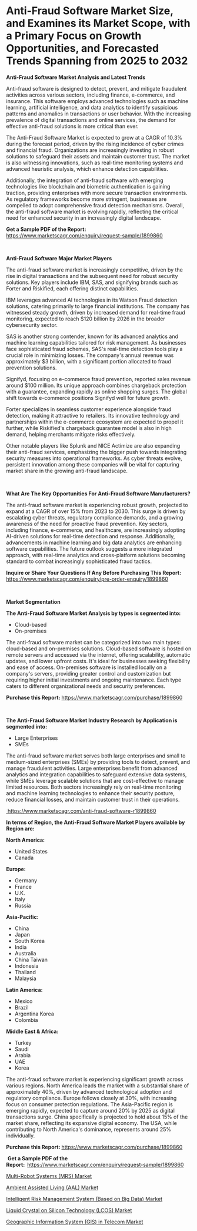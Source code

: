 <p><h1>Anti-Fraud Software Market Size, and Examines its Market Scope, with a Primary Focus on Growth Opportunities, and Forecasted Trends Spanning from 2025 to 2032</h1></p><p><strong>Anti-Fraud Software Market Analysis and Latest Trends</strong></p>
<p><p>Anti-fraud software is designed to detect, prevent, and mitigate fraudulent activities across various sectors, including finance, e-commerce, and insurance. This software employs advanced technologies such as machine learning, artificial intelligence, and data analytics to identify suspicious patterns and anomalies in transactions or user behavior. With the increasing prevalence of digital transactions and online services, the demand for effective anti-fraud solutions is more critical than ever.</p><p>The Anti-Fraud Software Market is expected to grow at a CAGR of 10.3% during the forecast period, driven by the rising incidence of cyber crimes and financial fraud. Organizations are increasingly investing in robust solutions to safeguard their assets and maintain customer trust. The market is also witnessing innovations, such as real-time monitoring systems and advanced heuristic analysis, which enhance detection capabilities.</p><p>Additionally, the integration of anti-fraud software with emerging technologies like blockchain and biometric authentication is gaining traction, providing enterprises with more secure transaction environments. As regulatory frameworks become more stringent, businesses are compelled to adopt comprehensive fraud detection mechanisms. Overall, the anti-fraud software market is evolving rapidly, reflecting the critical need for enhanced security in an increasingly digital landscape.</p></p>
<p><strong>Get a Sample PDF of the Report:&nbsp;</strong> <a href="https://www.marketscagr.com/enquiry/request-sample/1899860?utm_campaign=2012&utm_medium=2&utm_source=Github&utm_content=ia&utm_term=11032025&utm_id=anti-fraud-software">https://www.marketscagr.com/enquiry/request-sample/1899860</a></p>
<p>&nbsp;</p>
<p><strong>Anti-Fraud Software Major Market Players</strong></p>
<p><p>The anti-fraud software market is increasingly competitive, driven by the rise in digital transactions and the subsequent need for robust security solutions. Key players include IBM, SAS, and signifying brands such as Forter and Riskified, each offering distinct capabilities.</p><p>IBM leverages advanced AI technologies in its Watson Fraud detection solutions, catering primarily to large financial institutions. The company has witnessed steady growth, driven by increased demand for real-time fraud monitoring, expected to reach $120 billion by 2026 in the broader cybersecurity sector.</p><p>SAS is another strong contender, known for its advanced analytics and machine learning capabilities tailored for risk management. As businesses face sophisticated fraud schemes, SAS's real-time detection tools play a crucial role in minimizing losses. The company's annual revenue was approximately $3 billion, with a significant portion allocated to fraud prevention solutions.</p><p>Signifyd, focusing on e-commerce fraud prevention, reported sales revenue around $100 million. Its unique approach combines chargeback protection with a guarantee, expanding rapidly as online shopping surges. The global shift towards e-commerce positions Signifyd well for future growth.</p><p>Forter specializes in seamless customer experience alongside fraud detection, making it attractive to retailers. Its innovative technology and partnerships within the e-commerce ecosystem are expected to propel it further, while Riskified's chargeback guarantee model is also in high demand, helping merchants mitigate risks effectively.</p><p>Other notable players like Splunk and NICE Actimize are also expanding their anti-fraud services, emphasizing the bigger push towards integrating security measures into operational frameworks. As cyber threats evolve, persistent innovation among these companies will be vital for capturing market share in the growing anti-fraud landscape.</p></p>
<p>&nbsp;</p>
<p><strong>What Are The Key Opportunities For Anti-Fraud Software Manufacturers?</strong></p>
<p><p>The anti-fraud software market is experiencing robust growth, projected to expand at a CAGR of over 15% from 2023 to 2030. This surge is driven by escalating cyber threats, regulatory compliance demands, and a growing awareness of the need for proactive fraud prevention. Key sectors, including finance, e-commerce, and healthcare, are increasingly adopting AI-driven solutions for real-time detection and response. Additionally, advancements in machine learning and big data analytics are enhancing software capabilities. The future outlook suggests a more integrated approach, with real-time analytics and cross-platform solutions becoming standard to combat increasingly sophisticated fraud tactics.</p></p>
<p><strong>Inquire or Share Your Questions If Any Before Purchasing This Report:</strong> <a href="https://www.marketscagr.com/enquiry/pre-order-enquiry/1899860?utm_campaign=2012&utm_medium=2&utm_source=Github&utm_content=ia&utm_term=11032025&utm_id=anti-fraud-software">https://www.marketscagr.com/enquiry/pre-order-enquiry/1899860</a></p>
<p>&nbsp;</p>
<p><strong>Market Segmentation</strong></p>
<p><strong>The Anti-Fraud Software Market Analysis by types is segmented into:</strong></p>
<p><ul><li>Cloud-based</li><li>On-premises</li></ul></p>
<p><p>The anti-fraud software market can be categorized into two main types: cloud-based and on-premises solutions. Cloud-based software is hosted on remote servers and accessed via the internet, offering scalability, automatic updates, and lower upfront costs. It's ideal for businesses seeking flexibility and ease of access. On-premises software is installed locally on a company's servers, providing greater control and customization but requiring higher initial investments and ongoing maintenance. Each type caters to different organizational needs and security preferences.</p></p>
<p><strong>Purchase this Report:&nbsp;</strong><a href="https://www.marketscagr.com/purchase/1899860?utm_campaign=2012&utm_medium=2&utm_source=Github&utm_content=ia&utm_term=11032025&utm_id=anti-fraud-software">https://www.marketscagr.com/purchase/1899860</a></p>
<p>&nbsp;</p>
<p><strong>The Anti-Fraud Software Market Industry Research by Application is segmented into:</strong></p>
<p><ul><li>Large Enterprises</li><li>SMEs</li></ul></p>
<p><p>The anti-fraud software market serves both large enterprises and small to medium-sized enterprises (SMEs) by providing tools to detect, prevent, and manage fraudulent activities. Large enterprises benefit from advanced analytics and integration capabilities to safeguard extensive data systems, while SMEs leverage scalable solutions that are cost-effective to manage limited resources. Both sectors increasingly rely on real-time monitoring and machine learning technologies to enhance their security posture, reduce financial losses, and maintain customer trust in their operations.</p></p>
<p><a href="https://www.marketscagr.com/anti-fraud-software-r1899860?utm_campaign=2012&utm_medium=2&utm_source=Github&utm_content=ia&utm_term=11032025&utm_id=anti-fraud-software">&nbsp;https://www.marketscagr.com/anti-fraud-software-r1899860</a></p>
<p><strong>In terms of Region, the Anti-Fraud Software Market Players available by Region are:</strong></p>
<p>
    <p> <strong> North America: </strong>
        <ul>
            <li>United States</li>
            <li>Canada</li>
        </ul>
        </p> 
    <p> <strong> Europe: </strong>
        <ul>
            <li>Germany</li>
            <li>France</li>
            <li>U.K.</li>
            <li>Italy</li>
            <li>Russia</li>
        </ul>
        </p> 
    <p> <strong> Asia-Pacific: </strong>
        <ul>
            <li>China</li>
            <li>Japan</li>
            <li>South Korea</li>
            <li>India</li>
            <li>Australia</li>
            <li>China Taiwan</li>
            <li>Indonesia</li>
            <li>Thailand</li>
            <li>Malaysia</li>
        </ul>
        </p> 
    <p> <strong> Latin America: </strong>
        <ul>
            <li>Mexico</li>
            <li>Brazil</li>
            <li>Argentina Korea</li>
            <li>Colombia</li>
        </ul>
        </p> 
    <p> <strong> Middle East & Africa: </strong>
        <ul>
            <li>Turkey</li>
            <li>Saudi</li>
            <li>Arabia</li>
            <li>UAE</li>
            <li>Korea</li>
        </ul>
    </p>
    </p>
<p><p>The anti-fraud software market is experiencing significant growth across various regions. North America leads the market with a substantial share of approximately 40%, driven by advanced technological adoption and regulatory compliance. Europe follows closely at 30%, with increasing focus on consumer protection regulations. The Asia-Pacific region is emerging rapidly, expected to capture around 20% by 2025 as digital transactions surge. China specifically is projected to hold about 15% of the market share, reflecting its expansive digital economy. The USA, while contributing to North America's dominance, represents around 25% individually.</p></p>
<p><strong>Purchase this Report: </strong><a href="https://www.marketscagr.com/purchase/1899860?utm_campaign=2012&utm_medium=2&utm_source=Github&utm_content=ia&utm_term=11032025&utm_id=anti-fraud-software">https://www.marketscagr.com/purchase/1899860</a></p>
<p>&nbsp;<strong>Get a Sample PDF of the Report:&nbsp;&nbsp;</strong><a href="https://www.marketscagr.com/enquiry/request-sample/1899860?utm_campaign=2012&utm_medium=2&utm_source=Github&utm_content=ia&utm_term=11032025&utm_id=anti-fraud-software">https://www.marketscagr.com/enquiry/request-sample/1899860</a></p>
<p><strong></strong></p>
<p><p><a href="https://github.com/taffouasaoka/Market-Research-Report-List-1/blob/main/multi-robot-systems-mrs-market.md?utm_campaign=2012&utm_medium=2&utm_source=Github&utm_content=ia&utm_term=11032025&utm_id=anti-fraud-software">Multi-Robot Systems (MRS) Market</a></p><p><a href="https://github.com/moorsdorak31/Market-Research-Report-List-1/blob/main/ambient-assisted-living-aal-market.md?utm_campaign=2012&utm_medium=2&utm_source=Github&utm_content=ia&utm_term=11032025&utm_id=anti-fraud-software">Ambient Assisted Living (AAL) Market</a></p><p><a href="https://github.com/bartzthateis/Market-Research-Report-List-1/blob/main/intelligent-risk-management-system-based-on-big-data-market.md?utm_campaign=2012&utm_medium=2&utm_source=Github&utm_content=ia&utm_term=11032025&utm_id=anti-fraud-software">Intelligent Risk Management System (Based on Big Data) Market</a></p><p><a href="https://github.com/kuciakkukalo/Market-Research-Report-List-1/blob/main/liquid-crystal-on-silicon-technology-lcos-market.md?utm_campaign=2012&utm_medium=2&utm_source=Github&utm_content=ia&utm_term=11032025&utm_id=anti-fraud-software">Liquid Crystal on Silicon Technology (LCOS) Market</a></p><p><a href="https://github.com/danitkeavyx7/Market-Research-Report-List-1/blob/main/geographic-information-system-gis-in-telecom-market.md?utm_campaign=2012&utm_medium=2&utm_source=Github&utm_content=ia&utm_term=11032025&utm_id=anti-fraud-software">Geographic Information System (GIS) in Telecom Market</a></p></p>